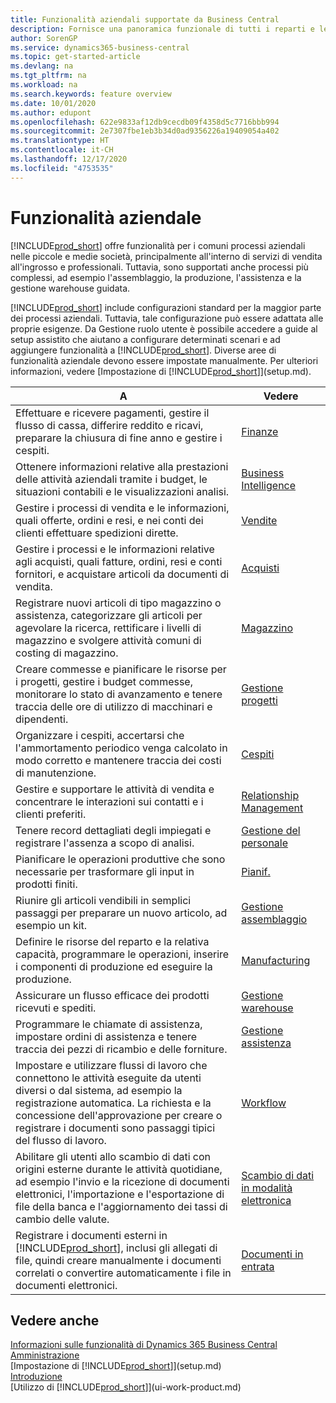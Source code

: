 ```yaml
---
title: Funzionalità aziendali supportate da Business Central
description: Fornisce una panoramica funzionale di tutti i reparti e le funzioni aziendali che sono supportati dalle aree di applicazione, ad esempio Finanze, Magazzino e Project Management.
author: SorenGP
ms.service: dynamics365-business-central
ms.topic: get-started-article
ms.devlang: na
ms.tgt_pltfrm: na
ms.workload: na
ms.search.keywords: feature overview
ms.date: 10/01/2020
ms.author: edupont
ms.openlocfilehash: 622e9833af12db9cecdb09f4358d5c7716bbb994
ms.sourcegitcommit: 2e7307fbe1eb3b34d0ad9356226a19409054a402
ms.translationtype: HT
ms.contentlocale: it-CH
ms.lasthandoff: 12/17/2020
ms.locfileid: "4753535"
---
```

# <a name="business-functionality"></a>Funzionalità aziendale
[!INCLUDE[prod_short](includes/prod_short.md)] offre funzionalità per i comuni processi aziendali nelle piccole e medie società, principalmente all'interno di servizi di vendita all'ingrosso e professionali. Tuttavia, sono supportati anche processi più complessi, ad esempio l'assemblaggio, la produzione, l'assistenza e la gestione warehouse guidata.

[!INCLUDE[prod_short](includes/prod_short.md)] include configurazioni standard per la maggior parte dei processi aziendali. Tuttavia, tale configurazione può essere adattata alle proprie esigenze. Da Gestione ruolo utente è possibile accedere a guide al setup assistito che aiutano a configurare determinati scenari e ad aggiungere funzionalità a [!INCLUDE[prod_short](includes/prod_short.md)]. Diverse aree di funzionalità aziendale devono essere impostate manualmente. Per ulteriori informazioni, vedere [Impostazione di [!INCLUDE[prod_short](includes/prod_short.md)]](setup.md).

| A | Vedere |
| --- | --- |
|Effettuare e ricevere pagamenti, gestire il flusso di cassa, differire reddito e ricavi, preparare la chiusura di fine anno e gestire i cespiti.|[Finanze](finance.md)|
|Ottenere informazioni relative alla prestazioni delle attività aziendali tramite i budget, le situazioni contabili e le visualizzazioni analisi.|[Business Intelligence](bi.md)|
|Gestire i processi di vendita e le informazioni, quali offerte, ordini e resi, e nei conti dei clienti effettuare spedizioni dirette.|[Vendite](sales-manage-sales.md)|
|Gestire i processi e le informazioni relative agli acquisti, quali fatture, ordini, resi e conti fornitori, e acquistare articoli da documenti di vendita. |[Acquisti](purchasing-manage-purchasing.md)|
|Registrare nuovi articoli di tipo magazzino o assistenza, categorizzare gli articoli per agevolare la ricerca, rettificare i livelli di magazzino e svolgere attività comuni di costing di magazzino.|[Magazzino](inventory-manage-inventory.md)|
|Creare commesse e pianificare le risorse per i progetti, gestire i budget commesse, monitorare lo stato di avanzamento e tenere traccia delle ore di utilizzo di macchinari e dipendenti.|[Gestione progetti](projects-manage-projects.md)|
|Organizzare i cespiti, accertarsi che l'ammortamento periodico venga calcolato in modo corretto e mantenere traccia dei costi di manutenzione.|[Cespiti](fa-manage.md)|
|Gestire e supportare le attività di vendita e concentrare le interazioni sui contatti e i clienti preferiti.|[Relationship Management](marketing-relationship-management.md)|
|Tenere record dettagliati degli impiegati e registrare l'assenza a scopo di analisi. |[Gestione del personale](hr-manage-human-resources.md)|
|Pianificare le operazioni produttive che sono necessarie per trasformare gli input in prodotti finiti.|[Pianif.](production-planning.md)|
|Riunire gli articoli vendibili in semplici passaggi per preparare un nuovo articolo, ad esempio un kit.|[Gestione assemblaggio](assembly-assemble-items.md)|
|Definire le risorse del reparto e la relativa capacità, programmare le operazioni, inserire i componenti di produzione ed eseguire la produzione.|[Manufacturing](production-manage-manufacturing.md)|
|Assicurare un flusso efficace dei prodotti ricevuti e spediti.|[Gestione warehouse](warehouse-manage-warehouse.md)|
|Programmare le chiamate di assistenza, impostare ordini di assistenza e tenere traccia dei pezzi di ricambio e delle forniture.|[Gestione assistenza](service-service.md)|
|Impostare e utilizzare flussi di lavoro che connettono le attività eseguite da utenti diversi o dal sistema, ad esempio la registrazione automatica. La richiesta e la concessione dell'approvazione per creare o registrare i documenti sono passaggi tipici del flusso di lavoro.|[Workflow](across-workflow.md)|
|Abilitare gli utenti allo scambio di dati con origini esterne durante le attività quotidiane, ad esempio l'invio e la ricezione di documenti elettronici, l'importazione e l'esportazione di file della banca e l'aggiornamento dei tassi di cambio delle valute.|[Scambio di dati in modalità elettronica](across-data-exchange.md)|
|Registrare i documenti esterni in [!INCLUDE[prod_short](includes/prod_short.md)], inclusi gli allegati di file, quindi creare manualmente i documenti correlati o convertire automaticamente i file in documenti elettronici.|[Documenti in entrata](across-income-documents.md)|

## <a name="see-also"></a>Vedere anche

[Informazioni sulle funzionalità di Dynamics 365 Business Central](https://dynamics.microsoft.com/business-central/capabilities/)  
[Amministrazione](admin-setup-and-administration.md)  
[Impostazione di [!INCLUDE[prod_short](includes/prod_short.md)]](setup.md)  
[Introduzione](product-get-started.md)  
[Utilizzo di [!INCLUDE[prod_short](includes/prod_short.md)]](ui-work-product.md)  
